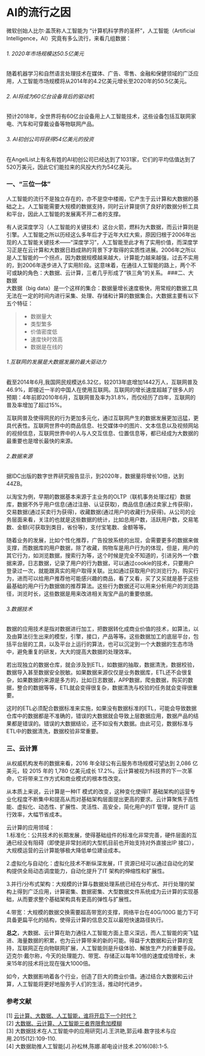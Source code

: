 # AI的流行之因
微软创始人比尔·盖茨称人工智能为 “计算机科学界的圣杯”，人工智能（Artificial Intelligence，AI）究竟有多么流行，来看几组数据：  
###### 1. 2020年市场规模达50.5亿美元  
   随着机器学习和自然语言处理技术在媒体、广告、零售、金融和保健领域的广泛应用，人工智能市场规模将从2014年的4.2亿美元增长至2020年的50.5亿美元。  
###### 2. AI将成为60亿台设备背后的驱动机  
   预计2018年，全世界将有60亿台设备用上人工智能技术，这些设备包括互联网家电、汽车和可穿戴设备等物联网产品。   
###### 3. AI初创公司将获得54亿美元的投资  
   在AngelList上有名有姓的AI初创公司已经达到了1031家，它们的平均估值达到了520万美元，因此它们能拉来的风投大约为54亿美元。 
  
### 一、“三位一体”
人工智能的流行不是独立存在的，亦不是空中楼阁，它产生于云计算和大数据的基础之上。人工智能需要大规模的数据支持，同时云计算提供了良好的数据分析工具和平台，因此人工智能的发展离不开二者的支撑。   
  
有人说深度学习（人工智能的关键技术）这台火箭，燃料为大数据，而云计算则是引擎。人工智能之所以历经这么多年后才于近年大红大紫，原因归根于2006年出现的人工智能关键技术——“深度学习”，人工智能至此才有了实用价值，而深度学习正是在云计算和大数据日趋成熟的背景下才取得的实质性进展。2006年之所以是人工智能的一个拐点，因为数据规模越来越大，计算能力越来越强，过去不实用的，到2006年逐步进入了实用阶段。这意味着，在通往人工智能的路上，两个不可或缺的角色：大数据、云计算，三者几乎形成了“铁三角”的关系。
###二、大数据  
大数据（big data）是一个这样的集合：数据量增长速度极快，用常规的数据工具无法在一定的时间内进行采集、处理、存储和计算的数据集合。大数据主要有以下五个特征：  

> - 数据量大
> - 类型繁多
> - 价值密度低
> - 速度快时效高
> - 数据是在线的
###### 1.互联网的发展是大数据发展的最大驱动力  
截至2014年6月,我国网民规模达6.32亿，较2013年底增加1442万人，互联网普及46.9%，即接近一半的中国人在使用互联网。互联网的增长速度超越了很多人的预期：4年前即2010年6月，互联网普及率为31.8%，而仅经历了四年，互联网的普及率增加了超过15%。  
  
互联网普及使得网民的行为更加多元化，通过互联网产生的数据发展更加迅猛，更具代表性。互联网世界中的商品信息、社交媒体中的图片、文本信息以及视频网站的视频信息，互联网世界中的人与人交互信息、位置信息等，都已经成为大数据的最重要也是增长最快的来源。  
###### 2.数据来源  
据IDC出版的数字世界研究报告显示，到2020年，数据量将增长10倍，达到44ZB。  
  
以淘宝为例，早期的数据基本来源于主业务的OLTP（联机事务处理过程）数据库，数据不外乎用户信息(通过注册、认证获取)，商品信息(通过卖家上传获得)，交易数据(通过买卖行为获得)，收藏数据(通过用户的收藏行为获得)。从公司的业务层面来看，关注的也就是这些数据的统计，比如总用户数，活跃用户数，交易笔数、金额(可获取到类目，省份等)，支付宝笔数、金额等等。  
  
随着业务的发展，比如个性化推荐，广告投放系统的出现，会需要更多的数据来做支撑，而数据库的用户数据，除了收藏，购物车是用户行为的体现，但是，用户的其它行为，如浏览数据，搜索行为等，这个时候是完全不知道的，引进另外一个数据来源，日志数据，记录了用户的行为数据，可以通过cookie的技术，只要用户登录过一次，就能跟真实的用户取得关联。比如通过获取用户的浏览行为，购买行为，进而可以给用户推荐他可能感兴趣的商品，看了又看，买了又买就是基于这些最基础的用户行为数据做的推荐算法。这些行为数据还可以用来分析用户的浏览路径，浏览时长，这些数据是用来改进相关淘宝产品的重要依据。  
###### 3.数据技术  
数据的应用技术是指对数据进行加工，把数据转化成商业价值的技术，如算法，以及由算法衍生出来的模型，引擎，接口，产品等等。这些数据加工的底层平台，包括平台层的工具，以及平台上运行的算法，也可以沉淀到一个大数据的生态市场中，避免重复的研发，大大的提高大数据的处理效率。  
  
若出现独立的数据仓库，就会涉及到ETL，如数据的抽取，数据清洗，数据校验，数据导入甚至数据安全脱敏。如果数据来源仅仅是业务数据库，ETL还不会很复杂，如果数据的来源是多方的，比如日志数据，APP数据，爬虫数据，购买的数据，整合的数据等等，ETL就会变得很复杂，数据清洗与校验的任务就会变得很重要。  

这时的ETL必须配合数据标准来实施，如果没有数据标准的ETL，可能会导致数据仓库中的数据都是不准确的，错误的大数据就会导致上层数据应用，数据产品的结果都是错误的。错误的大数据结论，还不如没有大数据。由此可见，数据标准与ETL中的数据清洗，数据校验非常重要。  

### 三、云计算  
从权威机构发布的数据来看，2016 年全球公有云服务市场规模可望达到 2,086 亿美元，较 2015 年的 1,780 亿美元成长 17.2%。云计算被视为科技界的下一次革命，它将带来工作方式和商业模式的根本性改变。  

从本质上来说，云计算是一种IT 模式的改变，这种变化使得IT 基础架构的运营专业化程度不断集中和提高从而对基础架构层面提出更高的要求。云计算聚焦于高性能、虚拟化、动态性、扩展性、灵活性、高安全，简化用户的IT 管理，提升IT 运行效率，大幅节省成本。  
  
云计算的应用领域：  
1.标准化：公共技术的长期发展，使得基础组件的标准化非常完善，硬件层面的互通已经没有阻碍（即使是非常封闭的大型机目前也开始支持对外直接出IP 接口），大规模运营的云计算能够极大降低单位建设成本。

2.虚拟化与自动化：虚拟化技术不断纵深发展，IT 资源已经可以通过自动化的架构提供全局动态调度能力，自动化提升了IT 架构的伸缩性和扩展性。

3.并行/分布式架构：大规模的计算与数据处理系统已经在分布式、并行处理的架构上得到广泛应用，计算密集、数据密集、大型数据文件系统成为云计算的实现基础，从而要求整个基础架构具有更高的弹性与扩展性。

4.带宽：大规模的数据交换需要超高带宽的支撑，网络平台在40G/100G 能力下可具备更扁平化的结构，使得云计算的信息交互以最短快速路径执行。  
    

**总之**，大数据、云计算在助力通往人工智能方面上意义深远，而人工智能的突飞猛进、海量数据的积累，也为云计算带来的新的可能。得益于大数据和云计算的支持，互联网正在向物联网扩展，人工智能则是升级体验、解放生产力的重要手段。迈克尔·戴尔称，今天的处理能力、带宽、存储正以每年10倍的速度成倍增长，未来15年的技术将比现在强大1000倍。

如今，大数据影响着各个行业，创造了巨大的商业价值。通过结合大数据和云计算，人工智能将更好地服务于人们的生活，推动时代进步。  
  
### 参考文献  
[1] [云计算、大数据、人工智能，谁将开启下一个时代？](https://www.zhihu.com/question/48911667?from=profile_question_card)  
[2] [大数据、云计算、人工智能三者界限愈加模糊](https://zhuanlan.zhihu.com/p/21719582)  
[3] 大数据技术在人工智能中的应用研究[J].王洪艳,郭云峰.数字技术与应用.2015(12):109-110.  
[4] 大数据助推人工智能[J].孙松林,陈娜.邮电设计技术.2016(08):1-5.
